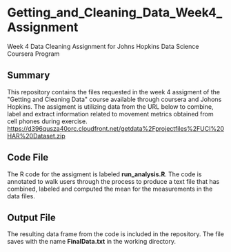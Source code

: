 # Getting_and_Cleaning_Data_Week4_Assignment
Week 4 Data Cleaning Assignment for Johns Hopkins Data Science Coursera Program
## Summary
This repository contains the files requested in the week 4 assigment of the "Getting and Cleaning Data" course available through coursera and Johons Hopkins.  The assigment is utilizing data from the URL below to combine, label and extract information related to movement metrics obtained from cell phones during exercise.
https://d396qusza40orc.cloudfront.net/getdata%2Fprojectfiles%2FUCI%20HAR%20Dataset.zip
## Code File
The R code for the assigment is labeled **run_analysis.R**.  The code is annotated to walk users through the process to produce a text file that has combined, labeled and computed the mean for the measurements in the data files.
## Output File
The resulting data frame from the code is included in the repository.  The file saves with the name **FinalData.txt** in the working directory.
